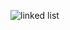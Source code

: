 <p float="left">
   <img src="https://github.com/mo7amedaliEbaid/ds_dart/blob/d84ae32d10fea85dfe1da42ab8ff85fc3bbb772e/assets/exam.jpeg"  alt="linked list"/>
</p>

